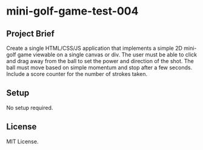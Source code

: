 # mini-golf-game-test-004

## Project Brief
Create a single HTML/CSS/JS application that implements a simple 2D mini-golf game viewable on a single canvas or div. The user must be able to click and drag away from the ball to set the power and direction of the shot. The ball must move based on simple momentum and stop after a few seconds. Include a score counter for the number of strokes taken.

## Setup
No setup required.

## License
MIT License.